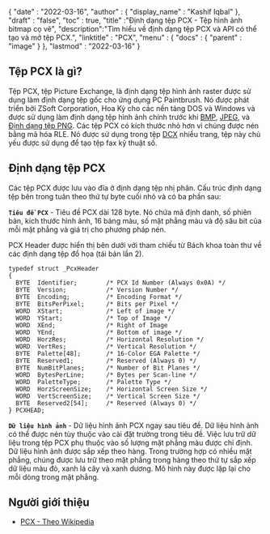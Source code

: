 {
  "date" : "2022-03-16",
  "author" : {
    "display_name" : "Kashif Iqbal"
},
  "draft" : "false",
  "toc" : true,
  "title" :"Định dạng tệp PCX - Tệp hình ảnh bitmap cọ vẽ",
  "description":"Tìm hiểu về định dạng tệp PCX và API có thể tạo và mở tệp PCX.",
  "linktitle" : "PCX",
  "menu" : {
    "docs" : {
      "parent" : "image"
}
},
  "lastmod" : "2022-03-16"
}

## Tệp PCX là gì?

Tệp PCX, tệp Picture Exchange, là định dạng tệp hình ảnh raster được sử dụng làm định dạng tệp gốc cho ứng dụng PC Paintbrush. Nó được phát triển bởi ZSoft Corporation, Hoa Kỳ cho các nền tảng DOS và Windows và được sử dụng làm định dạng tệp hình ảnh chính trước khi [BMP](/vi/image/bmp/), [JPEG](/vi/image/jpeg/), và [ Định dạng tệp PNG](/vi/image/png/). Các tệp PCX có kích thước nhỏ hơn vì chúng được nén bằng mã hóa RLE. Nó được sử dụng trong tệp [DCX](/vi/image/dcx/) nhiều trang, tệp này chủ yếu được sử dụng để tạo tệp fax kỹ thuật số.

## Định dạng tệp PCX

Các tệp PCX được lưu vào đĩa ở định dạng tệp nhị phân. Cấu trúc định dạng tệp bên trong tuân theo thứ tự byte cuối nhỏ và có ba phần sau:

**`Tiêu đề PCX`** - Tiêu đề PCX dài 128 byte. Nó chứa mã định danh, số phiên bản, kích thước hình ảnh, 16 bảng màu, số mặt phẳng màu và độ sâu bit của mỗi mặt phẳng và giá trị cho phương pháp nén.

PCX Header được hiển thị bên dưới với tham chiếu từ Bách khoa toàn thư về các định dạng tệp đồ họa (tái bản lần 2).
```
typedef struct _PcxHeader
{
  BYTE	Identifier;        /* PCX Id Number (Always 0x0A) */
  BYTE	Version;           /* Version Number */
  BYTE	Encoding;          /* Encoding Format */
  BYTE	BitsPerPixel;      /* Bits per Pixel */
  WORD	XStart;            /* Left of image */
  WORD	YStart;            /* Top of Image */
  WORD	XEnd;              /* Right of Image
  WORD	YEnd;              /* Bottom of image */
  WORD	HorzRes;           /* Horizontal Resolution */
  WORD	VertRes;           /* Vertical Resolution */
  BYTE	Palette[48];       /* 16-Color EGA Palette */
  BYTE	Reserved1;         /* Reserved (Always 0) */
  BYTE	NumBitPlanes;      /* Number of Bit Planes */
  WORD	BytesPerLine;      /* Bytes per Scan-line */
  WORD	PaletteType;       /* Palette Type */
  WORD	HorzScreenSize;    /* Horizontal Screen Size */
  WORD	VertScreenSize;    /* Vertical Screen Size */
  BYTE	Reserved2[54];     /* Reserved (Always 0) */
} PCXHEAD;
```

**`Dữ liệu hình ảnh`** - Dữ liệu hình ảnh PCX ngay sau tiêu đề. Dữ liệu hình ảnh có thể được nén tùy thuộc vào cài đặt trường trong tiêu đề. Việc lưu trữ dữ liệu trong tệp PCX phụ thuộc vào số lượng mặt phẳng màu được chỉ định. Dữ liệu hình ảnh được sắp xếp theo hàng. Trong trường hợp có nhiều mặt phẳng, chúng được lưu trữ theo mặt phẳng trong hàng theo thứ tự sắp xếp dữ liệu màu đỏ, xanh lá cây và xanh dương. Mô hình này được lặp lại cho mỗi dòng trong mặt phẳng.

## Người giới thiệu

* [PCX - Theo Wikipedia](https://en.wikipedia.org/wiki/PCX)

